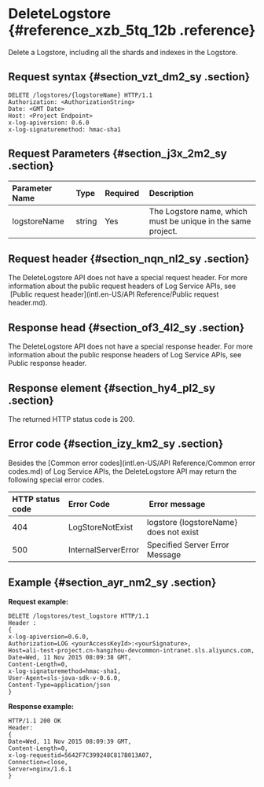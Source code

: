 # DeleteLogstore {#reference_xzb_5tq_12b .reference}

Delete a Logstore, including all the shards and indexes in the Logstore.

## Request syntax {#section_vzt_dm2_sy .section}

```
DELETE /logstores/{logstoreName} HTTP/1.1
Authorization: <AuthorizationString> 
Date: <GMT Date>
Host: <Project Endpoint>
x-log-apiversion: 0.6.0
x-log-signaturemethod: hmac-sha1
```

## Request Parameters {#section_j3x_2m2_sy .section}

|Parameter Name|Type|Required |Description|
|:-------------|:---|:--------|:----------|
|logstoreName|string|Yes|The Logstore name, which must be unique in the same project.|

## Request header {#section_nqn_nl2_sy .section}

The DeleteLogstore API does not have a special request header. For more information about the public request headers of Log Service APIs, see  [Public request header](intl.en-US/API Reference/Public request header.md).

## Response head {#section_of3_4l2_sy .section}

The DeleteLogstore API does not have a special response header. For more information about the public response headers of Log Service APIs, see Public response header.

## Response element {#section_hy4_pl2_sy .section}

The returned HTTP status code is 200.

## Error code {#section_izy_km2_sy .section}

Besides the [Common error codes](intl.en-US/API Reference/Common error codes.md) of Log Service APIs, the DeleteLogstore API may return the following special error codes.

|HTTP status code|Error Code| Error message|
|:---------------|:---------|:-------------|
|404|LogStoreNotExist|logstore \{logstoreName\} does not exist|
|500|InternalServerError|Specified Server Error Message|

## Example {#section_ayr_nm2_sy .section}

**Request example:**

```
DELETE /logstores/test_logstore HTTP/1.1
Header :
{
x-log-apiversion=0.6.0, 
Authorization=LOG <yourAccessKeyId>:<yourSignature>, 
Host=ali-test-project.cn-hangzhou-devcommon-intranet.sls.aliyuncs.com, 
Date=Wed, 11 Nov 2015 08:09:38 GMT, 
Content-Length=0, 
x-log-signaturemethod=hmac-sha1, 
User-Agent=sls-java-sdk-v-0.6.0, 
Content-Type=application/json
}
```

**Response example:**

```
HTTP/1.1 200 OK
Header:
{
Date=Wed, 11 Nov 2015 08:09:39 GMT, 
Content-Length=0, 
x-log-requestid=5642F7C399248C817B013A07, 
Connection=close, 
Server=nginx/1.6.1
}
```

